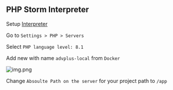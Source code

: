 ## PHP Storm Interpreter

Setup [Interpreter](../interpreter/README.md)

Go to
```Settings > PHP > Servers```

Select ```PHP language level: 8.1```

Add new with name ```advplus-local``` from ```Docker```

![img.png](server.png)

Change ```Absoulte Path on the server``` for your project path to ```/app```
